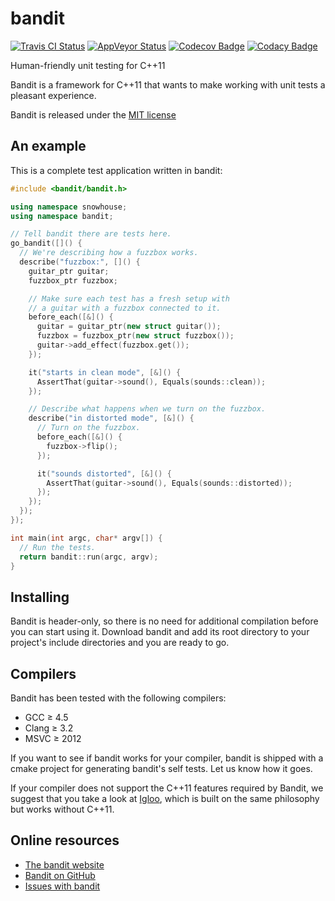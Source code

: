 bandit
======
[![Travis CI Status](https://travis-ci.org/banditcpp/bandit.svg?branch=master)](https://travis-ci.org/banditcpp/bandit)
[![AppVeyor Status](https://ci.appveyor.com/api/projects/status/github/banditcpp/bandit?branch=master&svg=true)](https://ci.appveyor.com/project/banditcpp/bandit)
[![Codecov Badge](https://codecov.io/gh/banditcpp/bandit/branch/master/graph/badge.svg)](https://codecov.io/gh/banditcpp/bandit)
[![Codacy Badge](https://api.codacy.com/project/badge/Grade/8b00743b0047469bbe794cdc35832a73)](https://www.codacy.com/app/sbeyer/bandit?utm_source=github.com&amp;utm_medium=referral&amp;utm_content=banditcpp/bandit&amp;utm_campaign=Badge_Grade)

Human-friendly unit testing for C++11

Bandit is a framework for C++11 that wants to make working with unit tests a
pleasant experience.

Bandit is released under the [MIT license](LICENSE.txt)

## An example

This is a complete test application written in bandit:

```c++
#include <bandit/bandit.h>

using namespace snowhouse;
using namespace bandit;

// Tell bandit there are tests here.
go_bandit([]() {
  // We're describing how a fuzzbox works.
  describe("fuzzbox:", []() {
    guitar_ptr guitar;
    fuzzbox_ptr fuzzbox;

    // Make sure each test has a fresh setup with
    // a guitar with a fuzzbox connected to it.
    before_each([&]() {
      guitar = guitar_ptr(new struct guitar());
      fuzzbox = fuzzbox_ptr(new struct fuzzbox());
      guitar->add_effect(fuzzbox.get());
    });

    it("starts in clean mode", [&]() {
      AssertThat(guitar->sound(), Equals(sounds::clean));
    });

    // Describe what happens when we turn on the fuzzbox.
    describe("in distorted mode", [&]() {
      // Turn on the fuzzbox.
      before_each([&]() {
        fuzzbox->flip();
      });

      it("sounds distorted", [&]() {
        AssertThat(guitar->sound(), Equals(sounds::distorted));
      });
    });
  });
});

int main(int argc, char* argv[]) {
  // Run the tests.
  return bandit::run(argc, argv);
}
```

## Installing

Bandit is header-only, so there is no need for additional compilation before you
can start using it. Download bandit and add its root directory to your project's
include directories and you are ready to go.

## Compilers

Bandit has been tested with the following compilers:

 * GCC ≥ 4.5
 * Clang ≥ 3.2
 * MSVC ≥ 2012

If you want to see if bandit works for your compiler, bandit is shipped with a
cmake project for generating bandit's self tests. Let us know how it goes.

If your compiler does not support the C++11 features required by Bandit, we
suggest that you take a look at [Igloo](http://igloo-testing.org), which is
built on the same philosophy but works without C++11.

## Online resources

 * [The bandit website](//banditcpp.org)
 * [Bandit on GitHub](//github.com/banditcpp/bandit)
 * [Issues with bandit](//github.com/banditcpp/bandit/issues?state=open)
